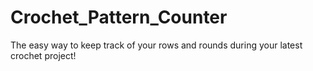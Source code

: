 # Crochet_Pattern_Counter
The easy way to keep track of your rows and rounds during your latest crochet project!
